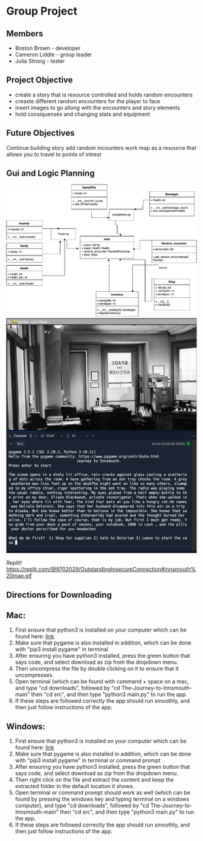 # Group Project

## Members
  * Boston Brown - developer
  * Cameron Liddle - group leader
  * Julia Strong - tester

## Project Objective
  * create a story that is resource controlled and holds random encounters
  * creaste different random encounters for the player to face
  * insert images to go allong with the encounters and story elements
  * hold consiquenses and changing stats and equipment

## Future Objectives
Continue building story 
add random incounters
work map as a resource that allows you to travel to points of intrest


## Gui and Logic Planning



![Diagram](https://github.com/9702029/The-Journey-to-Innsmouth/blob/main/images/ClassDiagramUpdated2.png?raw=true)
![firstchoice](https://github.com/9702029/The-Journey-to-Innsmouth/blob/main/Screenshot%202024-02-21%20at%2011.52.51%20AM.png?raw=true)

Replit!
https://replit.com/@9702029/OutstandingInsecureConnection#innsmouth%20map.gif

## Directions for Downloading 
## Mac:
1. First ensure that python3 is installed on your computer which can be found here: [link](https://www.python.org/downloads/)
2. Make sure that pygame is also installed in addition, which can be done with "pip3 install pygame" in terminal
3. After ensuring you have python3 installed, press the green button that says code, and select download as zip from the dropdown menu.
4. Then uncompress the file by double clicking on it to ensure that it uncompresses.
5. Open terminal (which can be found with command + space on a mac, and type "cd downloads", followed by "cd The-Journey-to-Innsmouth-main" then "cd src", and then type "python3 main.py" to run the app.
6. If these steps are followed correctly the app should run smoothly, and then just follow instructions of the app.
## Windows:
1. First ensure that python3 is installed on your computer which can be found here: [link](https://www.python.org/downloads/)
2. Make sure that pygame is also installed in addition, which can be done with "pip3 install pygame" in terminal or command prompt
3. After ensuring you have python3 installed, press the green button that says code, and select download as zip from the dropdown menu.
4. Then right click on the file and extract the content and keep the extracted folder in the default location it shows.
5. Open terminal or command prompt should work as well (which can be found by pressing the windows key and typing terminal on a windows computer), and type "cd downloads", followed by "cd The-Journey-to-Innsmouth-main" then "cd src", and then type "python3 main.py" to run the app.
6. If these steps are followed correctly the app should run smoothly, and then just follow instructions of the app.
